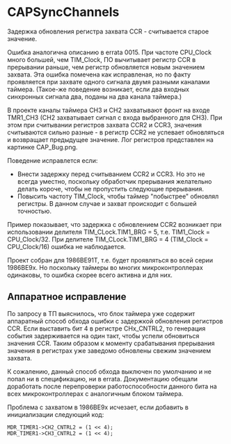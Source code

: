 ﻿# CAPSyncChannels

Задержка обновления регистра захвата CCR - считывается старое значение.

Ошибка аналогична описанию в errata 0015. При частоте CPU_Clock много большей, чем TIM_Clock, ПО вычитывает регистр CCR в прерывании раньше, чем регистр обновляется новым значением захвата. Эта ошибка помечена как исправленая, но по факту проявляется при захвате одного сигнала двумя разными каналами таймера. (Такое-же поведение возникает, если два входных синхронных сигнала два, поданы на два канала таймера.)

В проекте каналы таймера CH3 и CH2 захватывают фронт на входе TMR1_CH3 (CH2 захватывает сигнал с входа выбранного для CH3). При этом при считывании регистров захвата CCR2 и CCR3, значения считываются сильно разные - в регистр CCR2 не успевает обновляться и возвращает предыдущее значение. Лог регистров представлен на картинке CAP_Bug.png.

Поведение исправлется если:
  - Внести задержку перед считыванием CCR2 и CCR3. Но это не всегда уместно, поскольку обработчик прерывания желательно делать короче, чтобы не пропустить следующие прерывания.
  - Повысить частоту TIM_Clock, чтобы таймер "побыстрее" обновлял регистры. В данном случае и захват происходит с большей точностью.

Пример показывает, что задержка с обновлением CCR2 возникает при использовании делителя TIM_CLock.TIM1_BRG = 5, т.е. TIM1_Clock = CPU_Clock/32. При делителе TIM_CLock.TIM1_BRG = 4 (TIM_Clock = CPU_Clock/16) ошибка не наблюдается.

Проект собран для 1986ВЕ91Т, т.е. будет проявляться во всей серии 1986ВЕ9х. Но поскольку таймеры во многих микроконтроллерах одинаковы, то ошибка скорее всего активна и для них.

## Аппаратное исправление

По запросу в ТП выяснилось, что блок таймера уже содержит аппаратный способ обхода ошибки с задержкой обновления регистров CCR.
Если выставить бит 4 в регистре CHx_CNTRL2, то генерация события задерживается на один такт, чтобы успели обновиться значения CCR. Таким образом к моменту срабатывания прерывания значения в регистрах уже заведомо обновлены свежим значением захвата.

К сожалению, данный способ обхода выключен по умолчанию и не попал ни в спецификацию, ни в errata. Документацию обещали доработать после перепроверки работоспособности данного бита на всех микроконтроллерах с аналогичным блоком таймера.

Проблема с захватом в 1986ВЕ9х исчезает, если добавить в инициализации следующий код:

    MDR_TIMER1->CH2_CNTRL2 = (1 << 4);
    MDR_TIMER1->CH3_CNTRL2 = (1 << 4);
